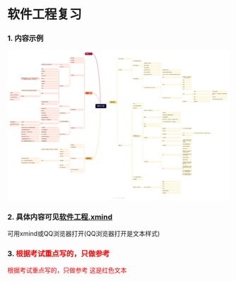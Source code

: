 # 软件工程复习
### 1. 内容示例
![思维导图示例](复习.png)
### 2. 具体内容可见[软件工程.xmind](软件工程.xmind)
可用xmind或QQ浏览器打开(QQ浏览器打开是文本样式)
### 3. <span style="color: red;">根据考试重点写的，只做参考</span>
 <span style="color: red;">根据考试重点写的，只做参考</span>
 <span style="color: red;">这是红色文本</span>
